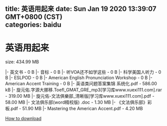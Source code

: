
title: 英语用起来
date: Sun Jan 19 2020 13:39:07 GMT+0800 (CST)    
categories: baidu
---

# 英语用起来
size: 434.99 MB
 
 
|- 英文书 - 0 B
|- 音标 - 0 B
|- 听VOA还不如学这些 - 0 B
|- 科学美国人听力 - 0 B
|- ESLPOD - 0 B
|- American English Pronunciation Workshop - 0 B
|- American Accent Training - 0 B
|- 英语类问题答案集锦 系统化.pdf - 586.00 kB
|- 旋元佑.字源大挪移.Toefl_GMAT_GRE_mp3[学习库www.xuexi111.com].rar - 319.00 MB
|- 旋元佑-文法俱樂部_清晰版[学习库www.xuexi111.com].pdf - 58.00 MB
|- 文法俱乐部(word精校版) .doc - 1.30 MB
|- 《文法俱乐部》彩板.pdf - 51.90 MB
|- Mastering the American Accent.pdf - 4.20 MB

[How to download](https://bpcam.bemobtrk.com/go/2ceec3aa-1ca2-46d6-b9ff-aaa5c184517c?jno=2206)